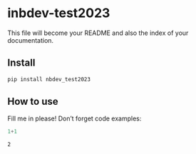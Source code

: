 inbdev-test2023
================

<!-- WARNING: THIS FILE WAS AUTOGENERATED! DO NOT EDIT! -->

This file will become your README and also the index of your
documentation.

## Install

``` sh
pip install nbdev_test2023
```

## How to use

Fill me in please! Don’t forget code examples:

``` python
1+1
```

    2



